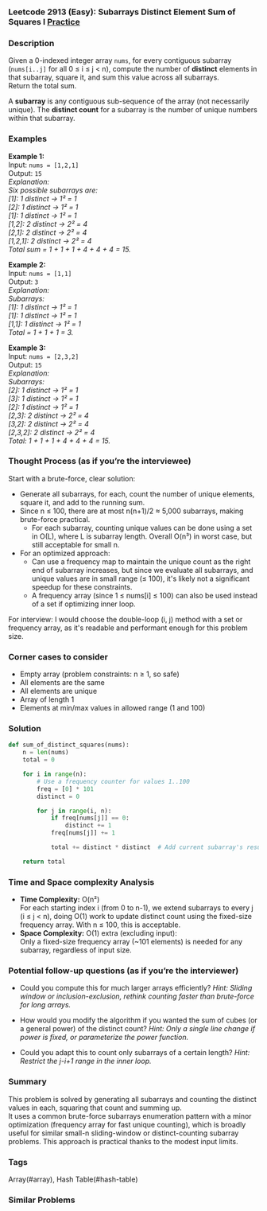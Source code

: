 ### Leetcode 2913 (Easy): Subarrays Distinct Element Sum of Squares I [Practice](https://leetcode.com/problems/subarrays-distinct-element-sum-of-squares-i)

### Description  
Given a 0-indexed integer array `nums`, for every contiguous subarray (`nums[i..j]` for all 0 ≤ i ≤ j < n), compute the number of **distinct** elements in that subarray, square it, and sum this value across all subarrays.  
Return the total sum.

A **subarray** is any contiguous sub-sequence of the array (not necessarily unique). The **distinct count** for a subarray is the number of unique numbers within that subarray.

### Examples  

**Example 1:**  
Input: `nums = [1,2,1]`  
Output: `15`  
*Explanation:  
Six possible subarrays are:  
[1]: 1 distinct → 1² = 1  
[2]: 1 distinct → 1² = 1  
[1]: 1 distinct → 1² = 1  
[1,2]: 2 distinct → 2² = 4  
[2,1]: 2 distinct → 2² = 4  
[1,2,1]: 2 distinct → 2² = 4  
Total sum = 1 + 1 + 1 + 4 + 4 + 4 = 15.*

**Example 2:**  
Input: `nums = [1,1]`  
Output: `3`  
*Explanation:  
Subarrays:  
[1]: 1 distinct → 1² = 1  
[1]: 1 distinct → 1² = 1  
[1,1]: 1 distinct → 1² = 1  
Total = 1 + 1 + 1 = 3.*

**Example 3:**  
Input: `nums = [2,3,2]`  
Output: `15`  
*Explanation:  
Subarrays:  
[2]: 1 distinct → 1² = 1  
[3]: 1 distinct → 1² = 1  
[2]: 1 distinct → 1² = 1  
[2,3]: 2 distinct → 2² = 4  
[3,2]: 2 distinct → 2² = 4  
[2,3,2]: 2 distinct → 2² = 4  
Total: 1 + 1 + 1 + 4 + 4 + 4 = 15.*

### Thought Process (as if you’re the interviewee)  
Start with a brute-force, clear solution:  
- Generate all subarrays, for each, count the number of unique elements, square it, and add to the running sum.
- Since n ≤ 100, there are at most n(n+1)/2 ≈ 5,000 subarrays, making brute-force practical.
  - For each subarray, counting unique values can be done using a set in O(L), where L is subarray length. Overall O(n³) in worst case, but still acceptable for small n.
- For an optimized approach:
  - Can use a frequency map to maintain the unique count as the right end of subarray increases, but since we evaluate all subarrays, and unique values are in small range (≤ 100), it's likely not a significant speedup for these constraints.  
  - A frequency array (since 1 ≤ nums[i] ≤ 100) can also be used instead of a set if optimizing inner loop.

For interview: I would choose the double-loop (i, j) method with a set or frequency array, as it's readable and performant enough for this problem size.

### Corner cases to consider  
- Empty array (problem constraints: n ≥ 1, so safe)
- All elements are the same
- All elements are unique
- Array of length 1
- Elements at min/max values in allowed range (1 and 100)

### Solution

```python
def sum_of_distinct_squares(nums):
    n = len(nums)
    total = 0

    for i in range(n):
        # Use a frequency counter for values 1..100
        freq = [0] * 101
        distinct = 0

        for j in range(i, n):
            if freq[nums[j]] == 0:
                distinct += 1
            freq[nums[j]] += 1

            total += distinct * distinct  # Add current subarray's result

    return total
```

### Time and Space complexity Analysis  

- **Time Complexity:** O(n²)  
  For each starting index i (from 0 to n-1), we extend subarrays to every j (i ≤ j < n), doing O(1) work to update distinct count using the fixed-size frequency array. With n ≤ 100, this is acceptable.
- **Space Complexity:** O(1) extra (excluding input):  
  Only a fixed-size frequency array (~101 elements) is needed for any subarray, regardless of input size.

### Potential follow-up questions (as if you’re the interviewer)  

- Could you compute this for much larger arrays efficiently?
  *Hint: Sliding window or inclusion-exclusion, rethink counting faster than brute-force for long arrays.*

- How would you modify the algorithm if you wanted the sum of cubes (or a general power) of the distinct count?
  *Hint: Only a single line change if power is fixed, or parameterize the power function.*

- Could you adapt this to count only subarrays of a certain length?
  *Hint: Restrict the j-i+1 range in the inner loop.*

### Summary
This problem is solved by generating all subarrays and counting the distinct values in each, squaring that count and summing up.  
It uses a common brute-force subarrays enumeration pattern with a minor optimization (frequency array for fast unique counting), which is broadly useful for similar small-n sliding-window or distinct-counting subarray problems. This approach is practical thanks to the modest input limits.

### Tags
Array(#array), Hash Table(#hash-table)

### Similar Problems
